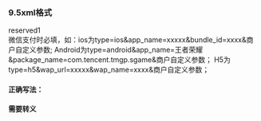 ### 9.5xml格式
reserved1   
微信支付时必填，如：ios为type=ios&app_name=xxxxx&bundle_id=xxxx&商户自定义参数;
Android为type=android&app_name=王者荣耀&package_name=com.tencent.tmgp.sgame&商户自定义参数；
H5为type=h5&wap_url=xxxxx&wap_name=xxxx&商户自定义参数；
#### 正确写法：
<reserved1><![CDATA[type=android&app_name=王者荣耀&package_name=com.tencent.tmgp.sgame&112233]]></reserved1>
 **需要转义**
